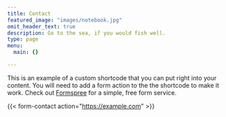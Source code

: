 ```yaml
---
title: Contact
featured_image: "images/notebook.jpg"
omit_header_text: true
description: Go to the sea, if you would fish well.
type: page
menu:
  main: {}

---
```



This is an example of a custom shortcode that you can put right into your content. You will need to add a form action to the the shortcode to make it work. Check out [Formspree](https://formspree.io/) for a simple, free form service.

{{< form-contact action="https://example.com"  >}}

